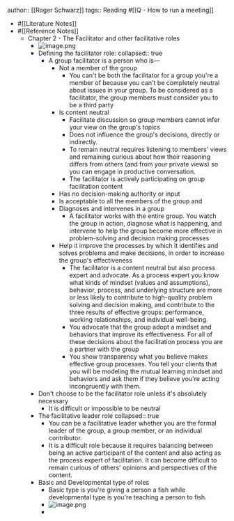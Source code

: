 author:: [[Roger Schwarz]]
tags:: Reading #[[Q - How to run a meeting]]

- #[[Literature Notes]]
- #[[Reference Notes]]
	- Chapter 2 - The Facilitator and other facilitative roles
		- ![image.png](../assets/image_1651785050790_0.png)
		- Defining the facilitator role:
		  collapsed:: true
			- A group facilitator is a person who is—
				- Not a member of the group
					- You can't be both the facilitator for a group you're a member of because you can't be completely neutral about issues in your group. To be considered as a facilitator, the group members must consider you to be a third party
				- Is content neutral
					- Facilitate discussion so group members cannot infer your view on the group's topics
					- Does not influence the group's decisions, directly or indirectly.
					- To remain neutral requires listening to members' views and remaining curious about how their reasoning differs from others (and from your private views) so you can engage in productive conversation.
					- The facilitator is actively participating on group facilitation content
				- Has no decision-making authority or input
				- Is acceptable to all the members of the group and
				- Diagnoses and intervenes in a group
					- A facilitator works with the entire group. You watch the group in action, diagnose what is happening, and intervene to help the group become more effective in problem-solving and decision making processes
				- Help it improve the processes by which it identifies and solves problems and make decisions, in order to increase the group's effectiveness
					- The facilitator is a content neutral but also process expert and advocate. As a process expert you know what kinds of mindset (values and assumptions), behavior, process, and underlying structure are more or less likely to contribute to high-quality  problem solving and decision making, and contribute to the three results of effective groups: performance, working relationships, and individual well-being.
					- You advocate that the group adopt a mindset and behaviors that improve its effectiveness. For all of these decisions about the facilitation process you are a partner with the group
					- You show transparency what you believe makes effective group processes. You tell your clients that you will be modeling the mutual learning mindset and behaviors  and ask them if they believe you're acting incongruently with them.
		- Don't choose to be the facilitator role unless it's absolutely necessary
			- It is difficult or impossible to be neutral
		- The facilitative leader role
		  collapsed:: true
			- You can be a facilitative leader whether you are the formal leader of the group, a group member, or an individual contributor.
			- It is a difficult role because it requires balancing between being an active participant of the content and also acting as the process expert of facilitation. It can become difficult to remain curious of others' opinions and perspectives of the content.
		- Basic and Developmental type of roles
			- Basic type is you're giving a person a fish while developmental type is you're teaching  a person to fish.
			- ![image.png](../assets/image_1651788288532_0.png)
			-